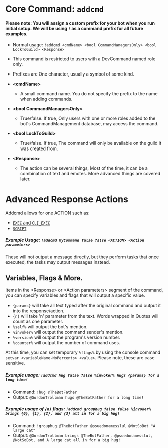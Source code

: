 # Core Command: `addcmd`
#### Please note: You will assign a custom prefix for your bot when you run initial setup. We will be using `!` as a command prefix for all future examples.
* Normal usage: `!addcmd <cmdName> <bool CommandManagersOnly> <bool LockToGuild> <Response>`
* This command is restricted to users with a DevCommand named role only.
* Prefixes are One character, usually a symbol of some kind.

* **\<cmdName>**
  * A small command name. You do not specify the prefix to the name when adding commands. 

* **\<bool CommandManagersOnly>**
  * True/false. If true, Only users with one or more roles added to the bot's CommandManagement database, may access the command.

* **\<bool LockToGuild>**
  * True/false. If true, The command will only be available on the guild it was created from.

* **\<Response>**
  * The action can be several things, Most of the time, it can be a combination of text and emotes. More advanced things are covered later.
  
# Advanced Response Actions
Addcmd allows for one ACTION such as:
* [`EXEC` and `CLI_EXEC`](https://github.com/rmsoftware-development/RMSoftware.ModularBot/blob/master/doc/AdvancedActions/ExternalLibs.md)
* [`SCRIPT`](https://github.com/rmsoftware-development/RMSoftware.ModularBot/blob/master/doc/AdvancedActions/scripting.md)

##### Example Usage: `!addcmd MyCommand false false <ACTION> <Action parameters>`
These will not output a message directly, but they perform tasks that once executed, the tasks may output messages instead.

## Variables, Flags & More.
Items in the \<Response> or \<Action parameters> segment of the command, you can specify variables and flags that will output a specific value.
* `{params}` will take all text typed after the original command and output it into the response/action.
* `{n}` will take 'n' parameter from the text. Words wrapped in Quotes will count as one parameter.
* `%self%` will output the bot's mention.
* `%invoker%` will output the command sender's mention.
* `%version%` will output the program's version number.
* `%counter%` will output the number of command uses.

At this time, you can set temporary `%flags%` by using the console command `setvar <variableName-NoPercents> <value>`. Please note, these are case sensitive.

##### Example usage: `!addcmd hug false false %invoker% hugs {params} for a long time!`
* Command: `!hug @TheBotFather`
* Output: `@GordonTrollman hugs @TheBotFather for a long time!`

##### Example usage of `{n}` flags: `!addcmd grouphug false false %invoker% brings {0}, {1}, {2}, and {3} all in for a big hug!`
* Command: `!grouphug @TheBotFather @psuedonamesslul @NotSoBot "A large cat"`
* Output: `@GordonTrollman brings @TheBotFather, @psuedonamesslul, @NotSoBot, and A large cat all in for a big hug!`

